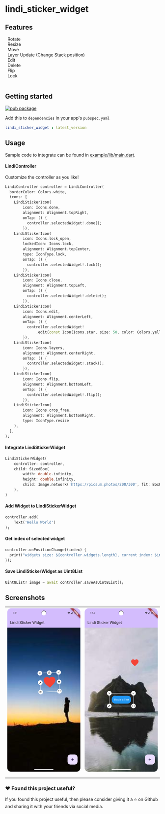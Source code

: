 # lindi_sticker_widget

## Features

&nbsp; Rotate </br>
&nbsp; Resize</br>
&nbsp; Move</br>
&nbsp; Layer Update (Change Stack position)</br>
&nbsp; Edit</br>
&nbsp; Delete</br>
&nbsp; Flip</br>
&nbsp; Lock
<br>
<br>

## Getting started

[![pub package](https://img.shields.io/pub/v/lindi_sticker_widget.svg)](https://pub.dartlang.org/packages/lindi_sticker_widget)

Add this to `dependencies` in your app's `pubspec.yaml`

```yaml
lindi_sticker_widget : latest_version
```

## Usage

Sample code to integrate can be found in [example/lib/main.dart](example/lib/main.dart).

#### LindiController

Customize the controller as you like!

```dart
LindiController controller = LindiController(
  borderColor: Colors.white,
  icons: [
    LindiStickerIcon(
        icon: Icons.done,
        alignment: Alignment.topRight,
        onTap: () {
          controller.selectedWidget!.done();
        }),
    LindiStickerIcon(
        icon: Icons.lock_open,
        lockedIcon: Icons.lock,
        alignment: Alignment.topCenter,
        type: IconType.lock,
        onTap: () {
          controller.selectedWidget!.lock();
        }),
    LindiStickerIcon(
        icon: Icons.close,
        alignment: Alignment.topLeft,
        onTap: () {
          controller.selectedWidget!.delete();
        }),
    LindiStickerIcon(
        icon: Icons.edit,
        alignment: Alignment.centerLeft,
        onTap: () {
          controller.selectedWidget!
              .edit(const Icon(Icons.star, size: 50, color: Colors.yellow));
        }),
    LindiStickerIcon(
        icon: Icons.layers,
        alignment: Alignment.centerRight,
        onTap: () {
          controller.selectedWidget!.stack();
        }),
    LindiStickerIcon(
        icon: Icons.flip,
        alignment: Alignment.bottomLeft,
        onTap: () {
          controller.selectedWidget!.flip();
        }),
    LindiStickerIcon(
        icon: Icons.crop_free,
        alignment: Alignment.bottomRight,
        type: IconType.resize
    ),
  ],
);
```

#### Integrate LindiStickerWidget

```dart
LindiStickerWidget(
    controller: controller,
    child: SizedBox(
        width: double.infinity,
        height: double.infinity,
        child: Image.network('https://picsum.photos/200/300', fit: BoxFit.cover)
    ),
)
```

#### Add Widget to LindiStickerWidget

```dart
controller.add(
    Text('Hello World')
);
```

#### Get index of selected widget

```dart
controller.onPositionChange((index) {
  print("widgets size: ${controller.widgets.length}, current index: $index");
});
```

#### Save LindiStickerWidget as Uint8List

```dart
Uint8List? image = await controller.saveAsUint8List();
```

## Screenshots

| ![Image](/example/assets/Screenshot1.png) | ![Image](/example/assets/Screenshot2.png) |
| :------------: | :------------: |

***

### :heart:  Found this project useful?

If you found this project useful, then please consider giving it a :star:  on Github and sharing it with your friends via social media.
